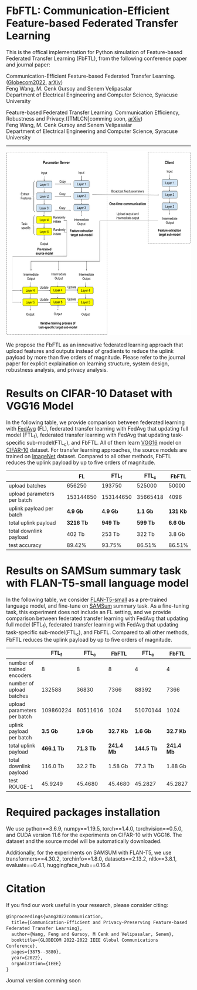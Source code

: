 # FbFTL: Communication-Efficient Feature-based Federated Transfer Learning

This is the offical implementation for Python simulation of Feature-based Federated Transfer Learning (FbFTL), from the following conference paper and journal paper: 

  Communication-Efficient Feature-based Federated Transfer Learning.([Globecom2022](https://ieeexplore.ieee.org/abstract/document/10000612), [arXiv](https://arxiv.org/abs/2209.05395))  
Feng Wang, M. Cenk Gursoy and Senem Velipasalar  
Department of Electrical Engineering and Computer Science, Syracuse University

  Feature-based Federated Transfer Learning: Communication Efficiency, Robustness and Privacy.([TMLCN]comming soon, [arXiv](https://arxiv.org/abs/2405.09014))  
Feng Wang, M. Cenk Gursoy and Senem Velipasalar  
Department of Electrical Engineering and Computer Science, Syracuse University

---

<img src="https://github.com/wfwf10/Feature-based-Federated-Transfer-Learning/blob/main/diagrams/FbFTL_diagram.png" width="644" height="501">

We propose the FbFTL as an innovative federated learning approach that upload features and outputs instead of gradients to reduce the uplink payload by more than five orders of magnitude. Please refer to the journal paper for explicit explaination on learning structure, system design, robustness analysis, and privacy analysis.


# Results on CIFAR-10 Dataset with VGG16 Model
In the following table, we provide comparison between federated learning with [FedAvg](http://proceedings.mlr.press/v54/mcmahan17a.html) (FL), federated transfer learning with FedAvg that updating full model (FTL<sub>f</sub>), federated transfer learning with FedAvg that updating task-specific sub-model(FTL<sub>c</sub>), and FbFTL. All of them learn [VGG16](https://arxiv.org/abs/1409.1556) model on [CIFAR-10](http://citeseerx.ist.psu.edu/viewdoc/download?doi=10.1.1.222.9220&rep=rep1&type=pdf) dataset. For transfer learning approaches, the source models are trained on [ImageNet](https://ieeexplore.ieee.org/abstract/document/5206848?casa_token=QncCRBM1tzAAAAAA:QuoJhjJAHRplmLJ4jcFw5JWdfASjmbIVlvpCrHgTPIFu63gpSUlBeACB78S0AH34qqQnsBOdoQ) dataset. Compared to all other methods, FbFTL reduces the uplink payload by up to five orders of magnitude. 

| | FL | FTL<sub>f</sub> | FTL<sub>c</sub> | FbFTL  |
| ---- | ----- | ---- | ---- | ---- |
| upload batches | 656250 | 193750 | 525000 | 50000 |
| upload parameters per batch | 153144650 | 153144650 | 35665418 | 4096 |
| uplink payload per batch | **4.9 Gb** | **4.9 Gb** | **1.1 Gb** | **131 Kb**  |
| total uplink payload | **3216 Tb** | **949 Tb** | **599 Tb** | **6.6 Gb** |
| total downlink payload | 402 Tb | 253 Tb | 322 Tb | 3.8 Gb |
| test accuracy | 89.42\% | 93.75\% | 86.51\% | 86.51\% |

# Results on SAMSum summary task with FLAN-T5-small language model
In the following table, we consider [FLAN-T5-small](https://www.jmlr.org/papers/volume25/23-0870/23-0870.pdf) as a pre-trained language model, and fine-tune on [SAMSum](https://www.aclweb.org/anthology/D19-5409) summary task. As a fine-tuning task, this experiment does not include an FL setting, and we provide comparison between federated transfer learning with FedAvg that updating full model (FTL<sub>f</sub>), federated transfer learning with FedAvg that updating task-specific sub-model(FTL<sub>c</sub>), and FbFTL.  Compared to all other methods, FbFTL reduces the uplink payload by up to five orders of magnitude. 

|  | FTL<sub>f</sub> | FTL<sub>c</sub> | FbFTL  | FTL<sub>c</sub> | FbFTL  | FTL<sub>c</sub> | FbFTL  |
| ---- | ----- | ---- | ---- | ---- | ---- | ---- | ---- |
| number of trained encoders | 8 | 8 | 8 | 4 | 4 | 2 | 2 |
| number of upload batches | 132588 | 36830 | 7366 | 88392 | 7366 | 103124 | 7366 |
| upload parameters per batch | 109860224 | 60511616 | 1024 | 51070144 | 1024 | 46349504 | 1024 |
| uplink payload per batch  | **3.5 Gb** | **1.9 Gb** | **32.7 Kb** | **1.6 Gb** | **32.7 Kb** | **1.5 Gb** | **32.7 Kb** |
| total uplink payload | **466.1 Tb** | **71.3 Tb** | **241.4 Mb** | **144.5 Tb** | **241.4 Mb** | **152.9 Tb** | **241.4 Mb** |
| total downlink payload | 116.0 Tb | 32.2 Tb | 1.58 Gb | 77.3 Tb | 1.88 Gb | 90.2 Tb | 2.03 Gb |
| test ROUGE-1 | 45.9249 | 45.4680 | 45.4680 | 45.2827 | 45.2827 | 44.9862 | 44.9862  |

# Required packages installation
We use python==3.6.9, numpy==1.19.5, torch==1.4.0, torchvision==0.5.0, and CUDA version 11.6 for the experiments on CIFAR-10 with VGG16. The dataset and the source model will be automatically downloaded.

Additionally, for the experiments on SAMSUM with FLAN-T5, we use transformers==4.30.2, torchinfo==1.8.0, datasets==2.13.2, nltk==3.8.1, evaluate==0.4.1, huggingface_hub==0.16.4

# Citation
If you find our work useful in your research, please consider citing:
```
@inproceedings{wang2022communication,
  title={Communication-Efficient and Privacy-Preserving Feature-based Federated Transfer Learning},
  author={Wang, Feng and Gursoy, M Cenk and Velipasalar, Senem},
  booktitle={GLOBECOM 2022-2022 IEEE Global Communications Conference},
  pages={3875--3880},
  year={2022},
  organization={IEEE}
}
```
Journal version comming soon
